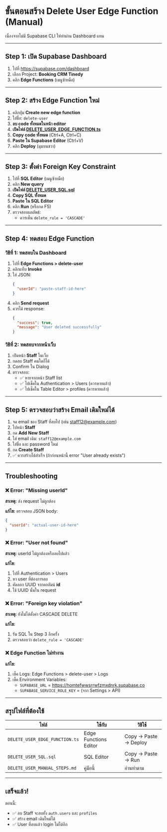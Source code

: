 # ขั้นตอนสร้าง Delete User Edge Function (Manual)

เนื่องจากไม่มี Supabase CLI ให้ทำผ่าน Dashboard แทน

---

## Step 1: เปิด Supabase Dashboard

1. ไปที่ https://supabase.com/dashboard
2. เลือก Project: **Booking CRM Tinedy**
3. คลิก **Edge Functions** (เมนูซ้ายมือ)

---

## Step 2: สร้าง Edge Function ใหม่

1. คลิกปุ่ม **Create new edge function**
2. ใส่ชื่อ: `delete-user`
3. **ลบ code ทั้งหมดในหน้า editor**
4. **เปิดไฟล์ [DELETE_USER_EDGE_FUNCTION.ts](DELETE_USER_EDGE_FUNCTION.ts)**
5. **Copy code ทั้งหมด** (Ctrl+A, Ctrl+C)
6. **Paste ใน Supabase Editor** (Ctrl+V)
7. คลิก **Deploy** (มุมบนขวา)

---

## Step 3: ตั้งค่า Foreign Key Constraint

1. ไปที่ **SQL Editor** (เมนูซ้ายมือ)
2. คลิก **New query**
3. **เปิดไฟล์ [DELETE_USER_SQL.sql](DELETE_USER_SQL.sql)**
4. **Copy SQL ทั้งหมด**
5. **Paste ใน SQL Editor**
6. คลิก **Run** (หรือกด F5)
7. ตรวจสอบผลลัพธ์:
   - ควรเห็น `delete_rule = 'CASCADE'`

---

## Step 4: ทดสอบ Edge Function

### วิธีที่ 1: ทดสอบใน Dashboard

1. ไปที่ **Edge Functions > delete-user**
2. คลิกแท็บ **Invoke**
3. ใส่ JSON:
   ```json
   {
     "userId": "paste-staff-id-here"
   }
   ```
4. คลิก **Send request**
5. ควรได้ response:
   ```json
   {
     "success": true,
     "message": "User deleted successfully"
   }
   ```

### วิธีที่ 2: ทดสอบจากหน้าเว็บ

1. เปิดหน้า **Staff** ในเว็บ
2. กดลบ Staff คนใดก็ได้
3. Confirm ใน Dialog
4. ตรวจสอบ:
   - ✅ หายจากหน้า Staff list
   - ✅ ไปเช็คใน Authentication > Users (ควรหายแล้ว)
   - ✅ ไปเช็คใน Table Editor > profiles (ควรหายแล้ว)

---

## Step 5: ตรวจสอบว่าสร้าง Email เดิมใหม่ได้

1. จด email ของ Staff ที่ลบไป (เช่น staff12@example.com)
2. ไปหน้า **Staff**
3. กด **Add New Staff**
4. ใส่ email เดิม: `staff12@example.com`
5. ใส่ชื่อ และ password ใหม่
6. กด **Create Staff**
7. ✅ ควรสร้างได้สำเร็จ (ถ้าก่อนหน้านี้ error "User already exists")

---

## Troubleshooting

### ❌ Error: "Missing userId"

**สาเหตุ:** ส่ง request ไม่ถูกต้อง

**แก้ไข:** ตรวจสอบ JSON body:
```json
{
  "userId": "actual-user-id-here"
}
```

### ❌ Error: "User not found"

**สาเหตุ:** userId ไม่ถูกต้องหรือลบไปแล้ว

**แก้ไข:**
1. ไปที่ Authentication > Users
2. หา user ที่ต้องการลบ
3. คัดลอก UUID จากคอลัมน์ **id**
4. ใช้ UUID นั้นใน request

### ❌ Error: "Foreign key violation"

**สาเหตุ:** ยังไม่ได้ตั้งค่า CASCADE DELETE

**แก้ไข:**
1. รัน SQL ใน Step 3 อีกครั้ง
2. ตรวจสอบว่า `delete_rule = 'CASCADE'`

### ❌ Edge Function ไม่ทำงาน

**แก้ไข:**
1. เช็ค Logs: Edge Functions > delete-user > Logs
2. เช็ค Environment Variables:
   - `SUPABASE_URL` = https://homtefwwsrrwfzmxdnrk.supabase.co
   - `SUPABASE_SERVICE_ROLE_KEY` = (จาก Settings > API)

---

## สรุปไฟล์ที่ต้องใช้

| ไฟล์ | ใช้กับ | วิธีใช้ |
|------|--------|---------|
| `DELETE_USER_EDGE_FUNCTION.ts` | Edge Functions Editor | Copy → Paste → Deploy |
| `DELETE_USER_SQL.sql` | SQL Editor | Copy → Paste → Run |
| `DELETE_USER_MANUAL_STEPS.md` | คู่มือนี้ | อ่านทำตาม |

---

## เสร็จแล้ว!

ตอนนี้:
- ✅ ลบ Staff จะลบทั้ง `auth.users` และ `profiles`
- ✅ สร้าง email เดิมใหม่ได้
- ✅ User ที่ลบแล้ว login ไม่ได้อีก
